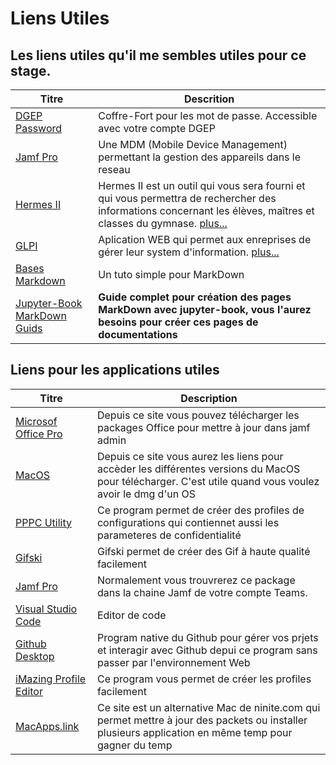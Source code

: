 <!-- 
Author:         Noor Alizadeh
Date:           20-Jan 2022
-----------------------------
Editor: 
 -->

# Liens Utiles

## Les liens utiles qu'il me sembles utiles pour ce stage. 

| Titre | Descrition |
| ----- | ---------- |
| [DGEP Password][12] | Coffre-Fort pour les mot de passe. Accessible avec votre compte DGEP |
| [Jamf Pro][13] | Une MDM (Mobile Device Management) permettant la gestion des appareils dans le reseau |
| [Hermes II][14] | Hermes II est un outil qui vous sera fourni et qui vous permettra de rechercher des informations concernant les élèves, maîtres et classes du gymnase. [plus...](Hermes-II) |
| [GLPI][16] | Aplication WEB qui permet aux enreprises de gérer leur system d'information. [plus...](GLPI) |
| [Bases Markdown][15] | Un tuto simple pour MarkDown |
| [Jupyter-Book MarkDown Guids][9] | **Guide complet pour création des pages MarkDown avec jupyter-book, vous l'aurez besoins pour créer ces pages de documentations** |

## Liens pour les applications utiles

| Titre | Description |
| ----- | ----------- |
| [Microsof Office Pro][1] | Depuis ce site vous pouvez télécharger les packages Office pour mettre à jour dans jamf admin |
| [MacOS][2] | Depuis ce site vous aurez les liens pour accèder les différentes versions du MacOS pour télécharger. C'est utile quand vous voulez avoir le dmg d'un OS |
| [PPPC Utility][3] | Ce program permet de créer des profiles de configurations qui contiennet aussi les parameteres de confidentialité |
| [Gifski][4] | Gifski permet de créer des Gif à haute qualité facilement |
| [Jamf Pro][5] | Normalement vous trouvrerez ce package dans la chaine Jamf de votre compte Teams. |
| [Visual Studio Code][6] | Editor de code |
| [Github Desktop][7] | Program native du Github pour gérer vos prjets et interagir avec Github depui ce program sans passer par l'environnement Web |
| [iMazing Profile Editor][8] | Ce program vous permet de créer les profiles facilement
| [MacApps.link][10] | Ce site est un alternative Mac de ninite.com qui permet mettre à jour des packets ou installer plusieurs application en même temp pour gagner du temp |




[//]: # (Links)

[1]: https://macadmins.software/
[2]: https://support.apple.com/fr-ch/HT211683
[3]: https://github.com/jamf/PPPC-Utility
[4]: https://gif.ski/
[5]: https://eduvaud.sharepoint.com/:u:/s/GychaIT/ESmew7lgtThDh3gH3sE_kSABIQG4lRZjjbuDfzhdHcfC8A?e=gmOQ6f
[6]: https://code.visualstudio.com/
[7]: https://desktop.github.com/
[8]: https://imazing.com/fr/profile-editor/download
[9]: https://jupyterbook.org/content/myst.html
[10]: https://macapps.link/fr/
[12]: https://pass.dgep.edu-vaud.ch:9119/
[13]: https://10.225.232.161:8443/index.html
[14]: https://hermes.edu-vaud.ch/login/?next=/
[15]: https://www.markdowntutorial.com/
[16]: http://glpi.edu-vaud.ch/
[17]: 
[18]: 
[19]: 
[20]:  

